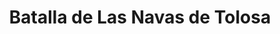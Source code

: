 ﻿---
title: "Batalla de Las Navas de Tolosa"
permalink: periodes_470.html
layout: periode
dataInici: 1212-07-16
sidebar: periodes
pares:
  - id: 469
    title: "Reconquista"
    dataInici: "(722)"
    dataFi: "(1492)"

fills:
jocsPrincipals:
  - title: "Las Navas de Tolosa, 1212"
    bggId: 18687

jocsEscenaris:
jocsEpoca:
  - title: "Men at Arms"
    bggId: 8327
    escenari: "Las Navas de Tolosa"

  - title: "La Reconquista: Edad Media S.VIII – XV"
    bggId: 120423
    escenari: "Las Navas de Tolosa"

jocsEpocaEscenaris:
---
